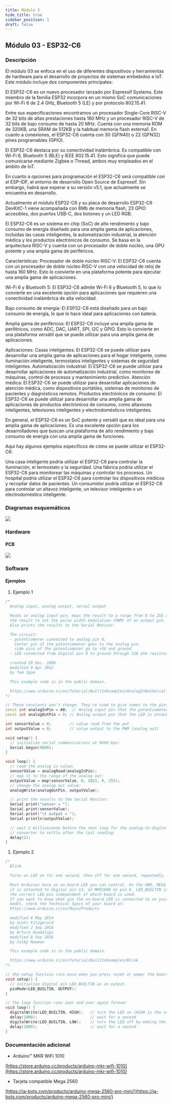 ```yaml
---
title: Módulo 3
hide_title: true
sidebar_position: 3
draft: false
---
```



## Módulo 03 - ESP32-C6

### Descripción

El módulo 03 se enfoca en el uso de diferentes dispositivos y herramientas de hardware para el desarrollo de proyectos de sistemas embebidos e IoT. Este módulo incluye dos componentes principales:

El ESP32-C6 es un nuevo procesador lanzado por Espressif Systems. Este miembro de la familia ESP32 incorpora en un mismo SoC comunicaciones por Wi-Fi 6 de 2.4 GHz, Bluetooth 5 (LE) y por protocolo 802.15.41.

Entre sus especificaciones encontramos un procesador Single-Core RISC-V de 32 bits de altas prestaciones hasta 160 MHz y un procesador RISC-V de 32 bits de bajo consumo de hasta 20 MHz. Cuenta con una memoria ROM de 320KB, una SRAM de 512KB y la habitual memoria flash externa1. En cuanto a conexiones, el ESP32-C6 cuenta con 30 (QFN40) o 22 (QFN32) pines programables (GPIO).

El ESP32-C6 destaca por su conectividad inalámbrica. Es compatible con Wi-Fi 6, Bluetooth 5 (BLE) y IEEE 802.15.41. Esto significa que puede comunicarse mediante Zigbee o Thread, ambos muy empleados en el ámbito de IoT.

En cuanto a opciones para programación el ESP32-C6 será compatible con el ESP-IDF, el entorno de desarrollo Open Source de Espressif. Sin embargo, habrá que esperar a su versión v5.1, que actualmente se encuentra en desarrollo.

Actualmente el módulo ESP32-C6 y su placa de desarrollo ESP32-C6 DevKitC-1 viene acompañada con 8Mb de memoria flash, 23 GPIO accesibles, dos puertos USB-C, dos botones y un LED RGB.

El ESP32-C6 es un sistema en chip (SoC) de alto rendimiento y bajo consumo de energía diseñado para una amplia gama de aplicaciones, incluidas las casas inteligentes, la automatización industrial, la atención médica y los productos electrónicos de consumo. Se basa en la arquitectura RISC-V y cuenta con un procesador de doble núcleo, una GPU potente y una amplia gama de periféricos.

Características:
Procesador de doble núcleo RISC-V: El ESP32-C6 cuenta con un procesador de doble núcleo RISC-V con una velocidad de reloj de hasta 160 MHz. Esto lo convierte en una plataforma potente para ejecutar una amplia gama de aplicaciones.

Wi-Fi 6 y Bluetooth 5: El ESP32-C6 admite Wi-Fi 6 y Bluetooth 5, lo que lo convierte en una excelente opción para aplicaciones que requieren una conectividad inalámbrica de alta velocidad.

Bajo consumo de energía: El ESP32-C6 está diseñado para un bajo consumo de energía, lo que lo hace ideal para aplicaciones con batería.

Amplia gama de periféricos: El ESP32-C6 incluye una amplia gama de periféricos, como ADC, DAC, UART, SPI, I2C y GPIO. Esto lo convierte en una plataforma versátil que se puede utilizar para una amplia gama de aplicaciones.

Aplicaciones:
Casas inteligentes: El ESP32-C6 se puede utilizar para desarrollar una amplia gama de aplicaciones para el hogar inteligente, como iluminación inteligente, termostatos inteligentes y sistemas de seguridad inteligentes.
Automatización industrial: El ESP32-C6 se puede utilizar para desarrollar aplicaciones de automatización industrial, como monitoreo de máquinas, control de procesos y mantenimiento predictivo.
Atención médica: El ESP32-C6 se puede utilizar para desarrollar aplicaciones de atención médica, como dispositivos portátiles, sistemas de monitoreo de pacientes y diagnósticos remotos.
Productos electrónicos de consumo: El ESP32-C6 se puede utilizar para desarrollar una amplia gama de aplicaciones de productos electrónicos de consumo, como altavoces inteligentes, televisores inteligentes y electrodomésticos inteligentes.

En general, el ESP32-C6 es un SoC potente y versátil que es ideal para una amplia gama de aplicaciones. Es una excelente opción para los desarrolladores que buscan una plataforma de alto rendimiento y bajo consumo de energía con una amplia gama de funciones.

Aquí hay algunos ejemplos específicos de cómo se puede utilizar el ESP32-C6:

Una casa inteligente podría utilizar el ESP32-C6 para controlar la iluminación, el termostato y la seguridad.
Una fábrica podría utilizar el ESP32-C6 para monitorear las máquinas y controlar los procesos.
Un hospital podría utilizar el ESP32-C6 para controlar los dispositivos médicos y recopilar datos de pacientes.
Un consumidor podría utilizar el ESP32-C6 para controlar un altavoz inteligente, un televisor inteligente o un electrodoméstico inteligente.


### Diagramas esquemáticos

[![](https://firebasestorage.googleapis.com/v0/b/modulo-b3e1a.appspot.com/o/M%C3%B3dulo%201%2Fimg1.svg?alt=media&token=455e1aa8-8e5b-4e28-a3ce-af0367203e81)](https://firebasestorage.googleapis.com/v0/b/modulo-b3e1a.appspot.com/o/M%C3%B3dulo%201%2Fimg1.svg?alt=media&token=455e1aa8-8e5b-4e28-a3ce-af0367203e81)


### Hardware

#### PCB

[![](https://firebasestorage.googleapis.com/v0/b/modulo-b3e1a.appspot.com/o/M%C3%B3dulo%201%2Fimg2.png?alt=media&token=8222babf-fa75-46b1-b77a-78c0eb1936a9)](https://firebasestorage.googleapis.com/v0/b/modulo-b3e1a.appspot.com/o/M%C3%B3dulo%201%2Fimg2.png?alt=media&token=8222babf-fa75-46b1-b77a-78c0eb1936a9)


### Software

#### Ejemplos

1. Ejemplo 1

```cpp copy
/*
  Analog input, analog output, serial output

  Reads an analog input pin, maps the result to a range from 0 to 255 and uses
  the result to set the pulse width modulation (PWM) of an output pin.
  Also prints the results to the Serial Monitor.

  The circuit:
  - potentiometer connected to analog pin 0.
    Center pin of the potentiometer goes to the analog pin.
    side pins of the potentiometer go to +5V and ground
  - LED connected from digital pin 9 to ground through 220 ohm resistor

  created 29 Dec. 2008
  modified 9 Apr 2012
  by Tom Igoe

  This example code is in the public domain.

  https://www.arduino.cc/en/Tutorial/BuiltInExamples/AnalogInOutSerial
*/

// These constants won't change. They're used to give names to the pins used:
const int analogInPin = A0;  // Analog input pin that the potentiometer is attached to
const int analogOutPin = 9; // Analog output pin that the LED is attached to

int sensorValue = 0;        // value read from the pot
int outputValue = 0;        // value output to the PWM (analog out)

void setup() {
  // initialize serial communications at 9600 bps:
  Serial.begin(9600);
}

void loop() {
  // read the analog in value:
  sensorValue = analogRead(analogInPin);
  // map it to the range of the analog out:
  outputValue = map(sensorValue, 0, 1023, 0, 255);
  // change the analog out value:
  analogWrite(analogOutPin, outputValue);

  // print the results to the Serial Monitor:
  Serial.print("sensor = ");
  Serial.print(sensorValue);
  Serial.print("\t output = ");
  Serial.println(outputValue);

  // wait 2 milliseconds before the next loop for the analog-to-digital
  // converter to settle after the last reading:
  delay(2);
}
```

1. Ejemplo 2

```cpp copy
/*
  Blink

  Turns an LED on for one second, then off for one second, repeatedly.

  Most Arduinos have an on-board LED you can control. On the UNO, MEGA and ZERO
  it is attached to digital pin 13, on MKR1000 on pin 6. LED_BUILTIN is set to
  the correct LED pin independent of which board is used.
  If you want to know what pin the on-board LED is connected to on your Arduino
  model, check the Technical Specs of your board at:
  https://www.arduino.cc/en/Main/Products

  modified 8 May 2014
  by Scott Fitzgerald
  modified 2 Sep 2016
  by Arturo Guadalupi
  modified 8 Sep 2016
  by Colby Newman

  This example code is in the public domain.

  https://www.arduino.cc/en/Tutorial/BuiltInExamples/Blink
*/

// the setup function runs once when you press reset or power the board
void setup() {
  // initialize digital pin LED_BUILTIN as an output.
  pinMode(LED_BUILTIN, OUTPUT);
}

// the loop function runs over and over again forever
void loop() {
  digitalWrite(LED_BUILTIN, HIGH);   // turn the LED on (HIGH is the voltage level)
  delay(1000);                       // wait for a second
  digitalWrite(LED_BUILTIN, LOW);    // turn the LED off by making the voltage LOW
  delay(1000);                       // wait for a second
}
```

### Documentación adicional

- Arduino™ MKR WiFi 1010
  
[https://store.arduino.cc/products/arduino-mkr-wifi-1010](https://store.arduino.cc/products/arduino-mkr-wifi-1010)

- Tarjeta compatible Mega 2560
  
[https://ja-bots.com/producto/arduino-mega-2560-pro-mini/](https://ja-bots.com/producto/arduino-mega-2560-pro-mini/)













